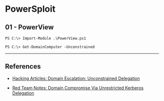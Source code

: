 # PowerSploit

## 01 - PowerView

```
PS C:\> Import-Module .\PowerView.ps1

PS C:\> Get-DomainComputer -Unconstrained
```

---
## References

- [Hacking Articles: Domain Escalation: Unconstrained Delegation](https://www.hackingarticles.in/domain-escalation-unconstrained-delegation/)

- [Red Team Notes: Domain Compromise Via Unrestricted Kerberos Delegation](https://www.ired.team/offensive-security-experiments/active-directory-kerberos-abuse/domain-compromise-via-unrestricted-kerberos-delegation)